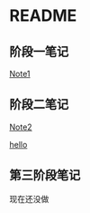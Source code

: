 # README

## 阶段一笔记

[Note1](https://github.com/VictorRayBS/Tasks/blob/master/Note1.md)

## 阶段二笔记

[Note2](https://github.com/VictorRayBS/Tasks/blob/master/Note2.md)

[hello](https://github.com/VictorRayBS/Tasks/blob/master/hello.md)

## 第三阶段笔记

现在还没做

